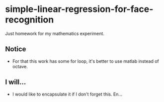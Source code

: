 # simple-linear-regression-for-face-recognition
Just homework for my mathematics experiment.

## Notice
* For that this work has some for loop, it's better to use matlab instead of octave.


## I will...
* I would like to encapsulate it if I don't forget this. En...